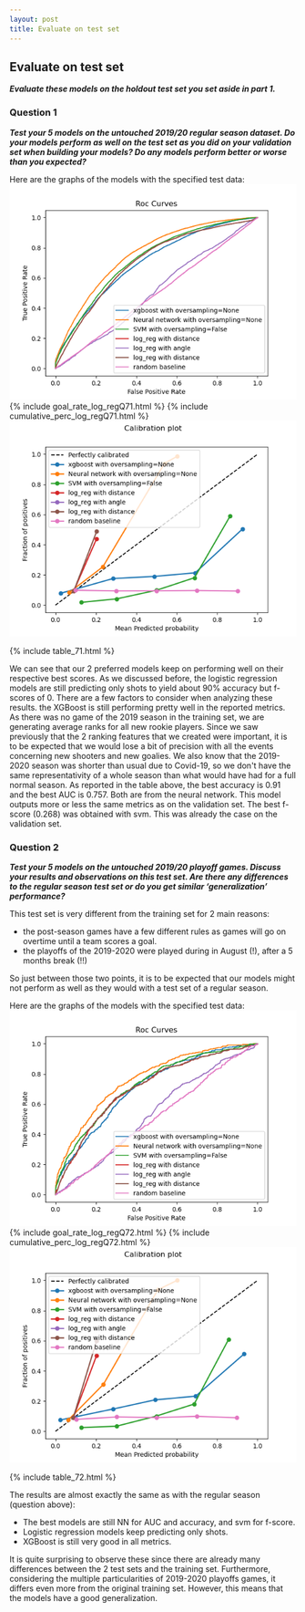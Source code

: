 ```yaml
---
layout: post
title: Evaluate on test set 
---
```


## Evaluate on test set 
***Evaluate these models on the holdout test set you set aside in part 1.***
### Question 1
***Test your 5 models on the untouched 2019/20 regular season dataset. Do your models perform as well on the test set as you did on your validation set when building 
your models? Do any models perform better or worse than you expected?***


Here are the graphs of the models with the specified test data:
![roc](/assets/log_reg_rocQ71.png)
{% include goal_rate_log_regQ71.html %}
{% include cumulative_perc_log_regQ71.html %}
![rel](/assets/reliability_plotQ71.png)

 {% include table_71.html %}

We can see that our 2 preferred models keep on performing well on their respective best scores. As we discussed
before, the logistic regression models are still predicting only shots to yield about 90% accuracy but f-scores of 0.
There are a few factors to consider when analyzing these results. the XGBoost is still performing pretty well 
in the reported metrics. As there was no game of the 2019 season in the training set, 
we are generating average ranks for all new rookie players. Since we saw previously that the 2 ranking
features that we created were important, it is to be expected that we would lose a bit of precision with all the
events concerning new shooters and new goalies. We also know that the 2019-2020 season was shorter than usual due 
to Covid-19, so we don't have the same representativity of a whole season than what would have
had for a full normal season.
As reported in the table above, the best accuracy is 0.91 and the best AUC is 0.757. Both are from the neural network.
This model outputs more or less the same metrics as on the validation set. 
The best f-score (0.268) was obtained with svm. This was already the case on the validation set.  


### Question 2
***Test your 5 models on the untouched 2019/20 playoff games. Discuss your results and observations on this test set. 
Are there any differences to the regular season test set or do you get similar ‘generalization’ performance?***

 This test set is very different from the training set for 2 main reasons:
- the post-season games have a few different rules as games will go on overtime until a team scores a goal.
- the playoffs of the 2019-2020 were played during in August (!), after a 5 months break (!!)

So just between those two points, it is to be expected that our models might not perform as well as they would 
with a test set of a regular season.

Here are the graphs of the models with the specified test data:
![roc](/assets/log_reg_rocQ72.png)
{% include goal_rate_log_regQ72.html %}
{% include cumulative_perc_log_regQ72.html %}
![rel](/assets/reliability_plotQ72.png)

 {% include table_72.html %}
 
 
 The results are almost exactly the same as with the regular season (question above):
 - The best models are still NN for AUC and accuracy, and svm for f-score.
 - Logistic regression models keep predicting only shots.
 - XGBoost is still very good in all metrics.
 
 It is quite surprising to observe these since there are already many differences between the 2 test sets and the training set.
 Furthermore, considering the multiple particularities of 2019-2020 playoffs games, 
 it differs even more from the original training set. 
 However, this means that the models have a good generalization.

